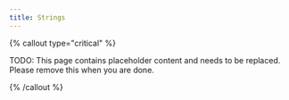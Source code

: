 ```yaml
---
title: Strings
---
```




{% callout type="critical" %}

TODO: This page contains placeholder content and needs to be replaced. Please remove this when you are done.

{% /callout %}
